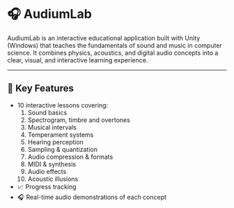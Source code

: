 # 🎧 AudiumLab

AudiumLab is an interactive educational application built with Unity (Windows) that teaches the fundamentals of sound and music in computer science. It combines physics, acoustics, and digital audio concepts into a clear, visual, and interactive learning experience.

---

## 🧩 Key Features

- 10 interactive lessons covering:
  <ol type="1">
    <li>Sound basics</li>
    <li>Spectrogram, timbre and overtones</li>
    <li>Musical intervals</li>
    <li>Temperament systems</li>
    <li>Hearing perception</li>
    <li>Sampling & quantization</li>
    <li>Audio compression & formats</li>
    <li>MIDI & synthesis</li>
    <li>Audio effects</li>
    <li>Acoustic illusions</li>
  </ol>
- 📈 Progress tracking
- 🎧 Real-time audio demonstrations of each concept
